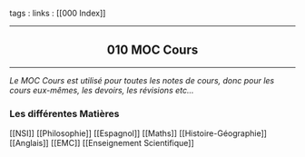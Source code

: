 tags : 
links : [[000 Index]]

****

<h2 style="text-align: center;"> 010 MOC Cours </h2>

****


*Le MOC Cours est utilisé pour toutes les notes de cours, donc pour les cours eux-mêmes, les devoirs, les révisions etc...*


### Les différentes Matières

[[NSI]]
[[Philosophie]]
[[Espagnol]]
[[Maths]]
[[Histoire-Géographie]]
[[Anglais]]
[[EMC]]
[[Enseignement Scientifique]]